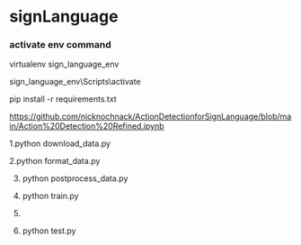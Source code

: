 # signLanguage
### activate env command 

virtualenv sign_language_env

sign_language_env\Scripts\activate

pip install -r requirements.txt

https://github.com/nicknochnack/ActionDetectionforSignLanguage/blob/main/Action%20Detection%20Refined.ipynb

1.python download_data.py

2.python format_data.py

3. python postprocess_data.py
4. python train.py
5. 

6. python test.py
